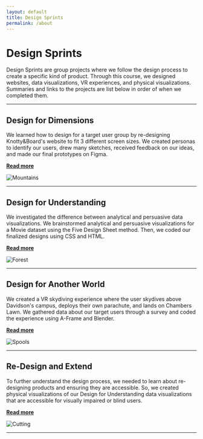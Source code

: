 ```yaml
---
layout: default
title: Design Sprints
permalink: /about
---
```


# Design Sprints

Design Sprints are group projects where we follow the design process to create a specific kind of product. Through this course, we designed websites, data visualizations, VR experiences, and physical visualizations. Summaries and links to the projects are list below in order of when we completed them. 

---

## Design for Dimensions

We learned how to design for a target user group by re-designing Knotty&Board's website to fit 3 different screen sizes. We created personas to identify our users, drew many sketches, received feedback on our ideas, and made our final prototypes on Figma.

**[Read more](https://medium.com/@alsmith_29721/design-sprint-1-knotty-board-0fe8792461db)**

![Mountains](https://allysmith343.github.io/smithportfolio/assets/img/mountains.jpg)

---

## Design for Understanding

We investigated the difference between analytical and persuasive data visualizations. We brainstormed analytical and persuasive visualizations for a Movie dataset using the Five Design Sheet method. Then, we coded our finalized designs using CSS and HTML.

**[Read more](https://medium.com/@tahopkin/databusters-turning-numbers-into-blockbusters-b8f25ee823c3)**

![Forest](https://allysmith343.github.io/smithportfolio/assets/img/forest.jpg)

---

## Design for Another World

We created a VR skydiving experience where the user skydives above Davidson's campus, deploys their own parachute, and lands on Chambers Lawn. We gathered data about our target users through a survey and coded the experience using A-Frame and Blender.

**[Read more](https://medium.com/@kydalbo/design-for-another-world-skydiving-vr-047113b53b06)**

![Spools](https://allysmith343.github.io/smithportfolio/assets/img/spools.jpg)

---

## Re-Design and Extend

To further understand the design process, we needed to learn about re-designing products and ensuring they are accessible. So, we created physical visualizations of our Design for Understanding data visualizations that are accessible for visually impaired or blind users. 

**[Read more](https://medium.com/@hunguyen_17436/design-sprint-4-redesign-extend-movie-data-visualizations-24e78b4d421b)**

![Cutting](https://allysmith343.github.io/smithportfolio/assets/img/cutting.jpg)

---

